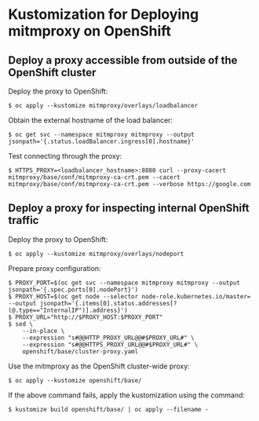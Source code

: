 # Kustomization for Deploying mitmproxy on OpenShift

## Deploy a proxy accessible from outside of the OpenShift cluster

Deploy the proxy to OpenShift:

```
$ oc apply --kustomize mitmproxy/overlays/loadbalancer
```

Obtain the external hostname of the load balancer:

```
$ oc get svc --namespace mitmproxy mitmproxy --output jsonpath='{.status.loadBalancer.ingress[0].hostname}'
```

Test connecting through the proxy:

```
$ HTTPS_PROXY=<loadbalancer_hostname>:8080 curl --proxy-cacert mitmproxy/base/conf/mitmproxy-ca-crt.pem --cacert mitmproxy/base/conf/mitmproxy-ca-crt.pem --verbose https://google.com
```

## Deploy a proxy for inspecting internal OpenShift traffic

Deploy the proxy to OpenShift:

```
$ oc apply --kustomize mitmproxy/overlays/nodeport
```

Prepare proxy configuration:

```
$ PROXY_PORT=$(oc get svc --namespace mitmproxy mitmproxy --output jsonpath='{.spec.ports[0].nodePort}')
$ PROXY_HOST=$(oc get node --selector node-role.kubernetes.io/master= --output jsonpath='{.items[0].status.addresses[?(@.type=="InternalIP")].address}')
$ PROXY_URL="http://$PROXY_HOST:$PROXY_PORT"
$ sed \
    --in-place \
    --expression "s#@@HTTP_PROXY_URL@@#$PROXY_URL#" \
    --expression "s#@@HTTPS_PROXY_URL@@#$PROXY_URL#" \
    openshift/base/cluster-proxy.yaml
```

Use the mitmproxy as the OpenShift cluster-wide proxy:

```
$ oc apply --kustomize openshift/base/
```

If the above command fails, apply the kustomization using the command:

```
$ kustomize build openshift/base/ | oc apply --filename -
```
